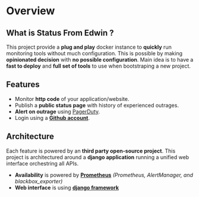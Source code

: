 # Overview

## What is Status From Edwin ?

This project provide a **plug and play** docker instance to **quickly** run monitoring tools without much configuration. This is possible by making **opinionated decision** with **no possible configuration**. Main idea is to have a **fast to deploy** and **full set of tools** to use when bootstraping a new project.

## Features

- Monitor **http code** of your application/website.
- Publish a **public status page** with history of experienced outrages. 
- **Alert on outrage** using [PagerDuty](https://pagerduty.com).
- Login using a **[Github account](https://github.com)**.

## Architecture

Each feature is powered by an **third party open-source project**. This project is architectured around a **django application** running a unified web interface orchestring all APIs.  

- **Availability** is powered by **[Prometheus](https://prometheus.io/)** *(Prometheus, AlertManager, and blackbox_exporter)*
- **Web interface** is using **[django framework](https://www.djangoproject.com/)**